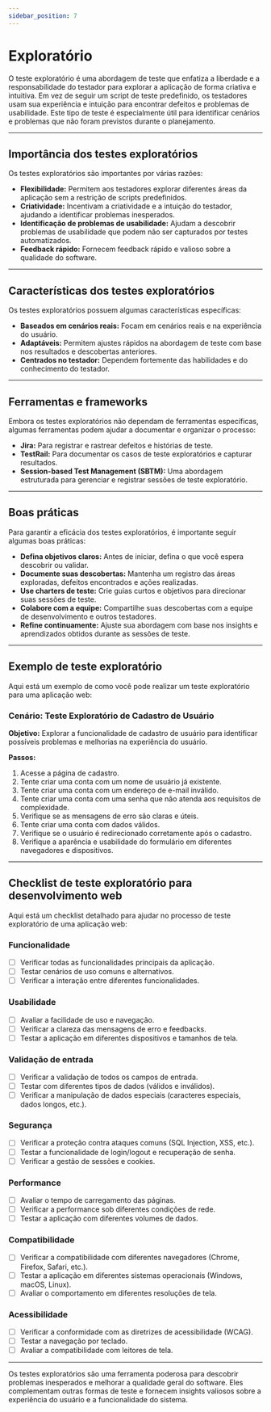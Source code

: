 ```yaml
---
sidebar_position: 7
---
```


# Exploratório

O teste exploratório é uma abordagem de teste que enfatiza a liberdade e a responsabilidade do testador para explorar a aplicação de forma criativa e intuitiva. Em vez de seguir um script de teste predefinido, os testadores usam sua experiência e intuição para encontrar defeitos e problemas de usabilidade. Este tipo de teste é especialmente útil para identificar cenários e problemas que não foram previstos durante o planejamento.

---

## Importância dos testes exploratórios

Os testes exploratórios são importantes por várias razões:

- **Flexibilidade:** Permitem aos testadores explorar diferentes áreas da aplicação sem a restrição de scripts predefinidos.
- **Criatividade:** Incentivam a criatividade e a intuição do testador, ajudando a identificar problemas inesperados.
- **Identificação de problemas de usabilidade:** Ajudam a descobrir problemas de usabilidade que podem não ser capturados por testes automatizados.
- **Feedback rápido:** Fornecem feedback rápido e valioso sobre a qualidade do software.

---

## Características dos testes exploratórios

Os testes exploratórios possuem algumas características específicas:

- **Baseados em cenários reais:** Focam em cenários reais e na experiência do usuário.
- **Adaptáveis:** Permitem ajustes rápidos na abordagem de teste com base nos resultados e descobertas anteriores.
- **Centrados no testador:** Dependem fortemente das habilidades e do conhecimento do testador.

---

## Ferramentas e frameworks

Embora os testes exploratórios não dependam de ferramentas específicas, algumas ferramentas podem ajudar a documentar e organizar o processo:

- **Jira:** Para registrar e rastrear defeitos e histórias de teste.
- **TestRail:** Para documentar os casos de teste exploratórios e capturar resultados.
- **Session-based Test Management (SBTM):** Uma abordagem estruturada para gerenciar e registrar sessões de teste exploratório.

---

## Boas práticas

Para garantir a eficácia dos testes exploratórios, é importante seguir algumas boas práticas:

- **Defina objetivos claros:** Antes de iniciar, defina o que você espera descobrir ou validar.
- **Documente suas descobertas:** Mantenha um registro das áreas exploradas, defeitos encontrados e ações realizadas.
- **Use charters de teste:** Crie guias curtos e objetivos para direcionar suas sessões de teste.
- **Colabore com a equipe:** Compartilhe suas descobertas com a equipe de desenvolvimento e outros testadores.
- **Refine continuamente:** Ajuste sua abordagem com base nos insights e aprendizados obtidos durante as sessões de teste.

---

## Exemplo de teste exploratório

Aqui está um exemplo de como você pode realizar um teste exploratório para uma aplicação web:

### Cenário: Teste Exploratório de Cadastro de Usuário

**Objetivo:** Explorar a funcionalidade de cadastro de usuário para identificar possíveis problemas e melhorias na experiência do usuário.

**Passos:**

1. Acesse a página de cadastro.
2. Tente criar uma conta com um nome de usuário já existente.
3. Tente criar uma conta com um endereço de e-mail inválido.
4. Tente criar uma conta com uma senha que não atenda aos requisitos de complexidade.
5. Verifique se as mensagens de erro são claras e úteis.
6. Tente criar uma conta com dados válidos.
7. Verifique se o usuário é redirecionado corretamente após o cadastro.
8. Verifique a aparência e usabilidade do formulário em diferentes navegadores e dispositivos.

---

## Checklist de teste exploratório para desenvolvimento web

Aqui está um checklist detalhado para ajudar no processo de teste exploratório de uma aplicação web:

### Funcionalidade

- [ ] Verificar todas as funcionalidades principais da aplicação.
- [ ] Testar cenários de uso comuns e alternativos.
- [ ] Verificar a interação entre diferentes funcionalidades.

### Usabilidade

- [ ] Avaliar a facilidade de uso e navegação.
- [ ] Verificar a clareza das mensagens de erro e feedbacks.
- [ ] Testar a aplicação em diferentes dispositivos e tamanhos de tela.

### Validação de entrada

- [ ] Verificar a validação de todos os campos de entrada.
- [ ] Testar com diferentes tipos de dados (válidos e inválidos).
- [ ] Verificar a manipulação de dados especiais (caracteres especiais, dados longos, etc.).

### Segurança

- [ ] Verificar a proteção contra ataques comuns (SQL Injection, XSS, etc.).
- [ ] Testar a funcionalidade de login/logout e recuperação de senha.
- [ ] Verificar a gestão de sessões e cookies.

### Performance

- [ ] Avaliar o tempo de carregamento das páginas.
- [ ] Verificar a performance sob diferentes condições de rede.
- [ ] Testar a aplicação com diferentes volumes de dados.

### Compatibilidade

- [ ] Verificar a compatibilidade com diferentes navegadores (Chrome, Firefox, Safari, etc.).
- [ ] Testar a aplicação em diferentes sistemas operacionais (Windows, macOS, Linux).
- [ ] Avaliar o comportamento em diferentes resoluções de tela.

### Acessibilidade

- [ ] Verificar a conformidade com as diretrizes de acessibilidade (WCAG).
- [ ] Testar a navegação por teclado.
- [ ] Avaliar a compatibilidade com leitores de tela.

---

Os testes exploratórios são uma ferramenta poderosa para descobrir problemas inesperados e melhorar a qualidade geral do software. Eles complementam outras formas de teste e fornecem insights valiosos sobre a experiência do usuário e a funcionalidade do sistema.
